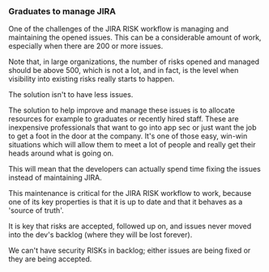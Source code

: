 ### Graduates to manage JIRA

One of the challenges of the JIRA RISK workflow is managing and maintaining the opened issues. This can be a considerable amount of work, especially when there are 200 or more issues. 

Note that, in large organizations, the number of risks opened and managed should be above 500, which is not a lot, and in fact, is the level when visibility into existing risks really starts to happen.

The solution isn't to have less issues. 

The solution to help improve and manage these issues is to allocate resources for example to graduates or recently hired staff. 
These are inexpensive professionals that want to go into app sec or just want the job to get a foot in the door at the company. It's one of those easy, win-win situations which will allow them to meet a lot of people and really get their heads around what is going on.

This will mean that the developers can actually spend time fixing the issues instead of maintaining JIRA. 

This maintenance is critical for the JIRA RISK workflow to work, because one of its key properties is that it is up to date and that it behaves as a 'source of truth'. 

It is key that risks are accepted, followed up on, and issues never moved into the dev's backlog (where they will be lost forever).

We can't have security RISKs in backlog; either issues are being fixed or they are being accepted.
